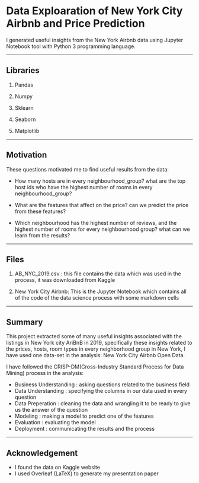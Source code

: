 # Data Exploaration of New York City Airbnb and Price Prediction
I generated useful insights from the New York Airbnb data using Jupyter Notebook tool with Python 3 programming language.
___________________________________________________________________________________________________________________________
## Libraries

1) Pandas

2) Numpy

3) Sklearn

4) Seaborn

5) Matplotlib

___________________________________________________________________________________________________________________________

## Motivation

These questions motivated me to find useful results from the data:

+ How many hosts are in every neighbourhood_group? what are the top host ids who have the highest number of rooms in every neighbourhood_group?

+ What are the features that affect on the price? can we predict the price from these features?

+ Which neighbourhood has the highest number of reviews, and the highest number of rooms for every neighbourhood group? what can we learn from the results?

___________________________________________________________________________________________________________________________

## Files

1) AB_NYC_2019.csv : this file contains the data which was used in the process, it was downloaded from Kaggle

2) New York City Airbnb: This is the Jupyter Notebook which contains all of the code of the data science process with some markdown cells

___________________________________________________________________________________________________________________________

## Summary

This project extracted some of many useful insights associated with the listings in New York city AriBnB in 2019, specifically these insights related to the prices, hosts, room types in every neighborhood group in New York, I have used one data-set in the analysis: New York City Airbnb Open Data.

I have followed the CRISP-DM(Cross-Industry Standard Process for Data Mining) process in the analysis:

+ Business Understanding : asking questions related to the business field
+ Data Understanding : specifying the columns in our data used in every question
+ Data Preperation : cleaning the data and wrangling it to be ready to give us the answer of the question
+ Modeling : making a model to predict one of the features
+ Evaluation : evaluating the model
+ Deployment : communicating the results and the process

___________________________________________________________________________________________________________________________

## Acknowledgement
+ I found the data on Kaggle website
+ I used Overleaf (LaTeX) to generate my presentation paper
